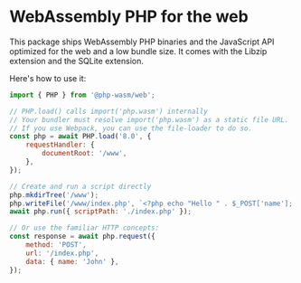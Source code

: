 # WebAssembly PHP for the web

This package ships WebAssembly PHP binaries and the JavaScript API optimized for the web and a low bundle size. It comes with the Libzip extension and the SQLite extension.

Here's how to use it:

```js
import { PHP } from '@php-wasm/web';

// PHP.load() calls import('php.wasm') internally
// Your bundler must resolve import('php.wasm') as a static file URL.
// If you use Webpack, you can use the file-loader to do so.
const php = await PHP.load('8.0', {
	requestHandler: {
		documentRoot: '/www',
	},
});

// Create and run a script directly
php.mkdirTree('/www');
php.writeFile('/www/index.php', `<?php echo "Hello " . $_POST['name']; ?>`);
await php.run({ scriptPath: './index.php' });

// Or use the familiar HTTP concepts:
const response = await php.request({
	method: 'POST',
	url: '/index.php',
	data: { name: 'John' },
});
```
